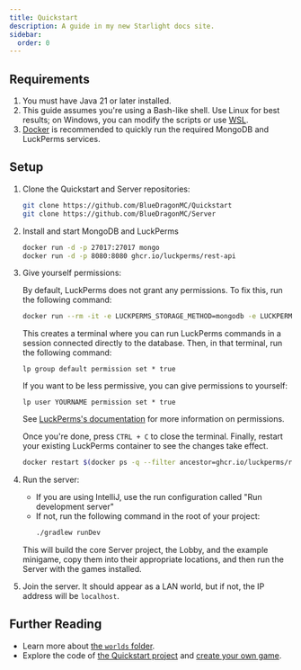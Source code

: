 ```yaml
---
title: Quickstart
description: A guide in my new Starlight docs site.
sidebar:
  order: 0
---
```


## Requirements

1. You must have Java 21 or later installed.
2. This guide assumes you're using a Bash-like shell. Use Linux for best results; on Windows, you can modify the scripts or use [WSL](https://learn.microsoft.com/en-us/windows/wsl/).
3. [Docker](https://docs.docker.com/desktop/) is recommended to quickly run the required MongoDB and LuckPerms services.

## Setup

1. Clone the Quickstart and Server repositories:

   ```bash
   git clone https://github.com/BlueDragonMC/Quickstart
   git clone https://github.com/BlueDragonMC/Server
   ```

2. Install and start MongoDB and LuckPerms

   ```bash
   docker run -d -p 27017:27017 mongo
   docker run -d -p 8080:8080 ghcr.io/luckperms/rest-api
   ```

3. Give yourself permissions:

   By default, LuckPerms does not grant any permissions. To fix this, run the following command:

   ```sh
   docker run --rm -it -e LUCKPERMS_STORAGE_METHOD=mongodb -e LUCKPERMS_DATA_MONGODB_CONNECTION_URI="mongodb://localhost:27017/" -e LUCKPERMS_DATA_DATABASE=luckperms --net host ghcr.io/luckperms/rest-api
   ```

   This creates a terminal where you can run LuckPerms commands in a session connected directly to the database.
   Then, in that terminal, run the following command:

   ```
   lp group default permission set * true
   ```

   If you want to be less permissive, you can give permissions to yourself:

   ```
   lp user YOURNAME permission set * true
   ```

   See [LuckPerms's documentation](https://luckperms.net/wiki/Command-Usage) for more information on permissions.

   Once you're done, press `CTRL + C` to close the terminal.
   Finally, restart your existing LuckPerms container to see the changes take effect.

   ```bash
   docker restart $(docker ps -q --filter ancestor=ghcr.io/luckperms/rest-api)
   ```

4. Run the server:

   - If you are using IntelliJ, use the run configuration called "Run development server"
   - If not, run the following command in the root of your project:
     ```bash
     ./gradlew runDev
     ```

   This will build the core Server project, the Lobby, and the example minigame, copy them into
   their appropriate locations, and then run the Server with the games installed.

5. Join the server. It should appear as a LAN world, but if not, the IP address will be `localhost`.

## Further Reading

- Learn more about [the `worlds` folder](/reference/worlds-folder).
- Explore the code of [the Quickstart project](https://github.com/BlueDragonMC/Quickstart/) and [create your own game](/guides/creating-a-game/).

